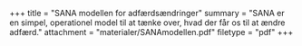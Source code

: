 +++
title = "SANA modellen for adfærdsændringer"
summary = "SANA er en simpel, operationel model til at tænke over, hvad der får os til at ændre adfærd."
attachment = "materialer/SANAmodellen.pdf"
filetype = "pdf"
+++
